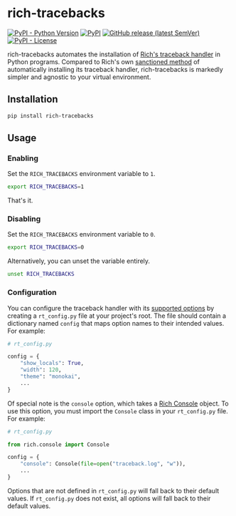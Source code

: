 # rich-tracebacks

[![PyPI - Python Version](https://img.shields.io/pypi/pyversions/rich-tracebacks?logo=python&logoColor=white&style=for-the-badge)](https://pypi.org/project/rich-tracebacks)
[![PyPI](https://img.shields.io/pypi/v/rich-tracebacks?logo=pypi&logoColor=white&style=for-the-badge)](https://pypi.org/project/rich-tracebacks)
[![GitHub release (latest SemVer)](https://img.shields.io/github/v/release/celsiusnarhwal/rich-tracebacks?logo=github&logoColor=white&style=for-the-badge)](https://github.com/celsiusnarhwal/rich-tracebacks/releases)
[![PyPI - License](https://img.shields.io/pypi/l/rich-tracebacks?color=03cb98&style=for-the-badge)](https://github.com/celsiusnarhwal/rich-tracebacks/blob/main/LICENSE)

rich-tracebacks automates the installation
of [Rich's traceback handler](https://rich.readthedocs.io/en/stable/traceback.html#traceback-handler) in Python
programs. Compared to Rich's
own [sanctioned method](https://rich.readthedocs.io/en/stable/traceback.html#automatic-traceback-handler)
of automatically installing its traceback handler, rich-tracebacks is markedly simpler and agnostic to your virtual
environment.

## Installation

```bash
pip install rich-tracebacks
```

## Usage

### Enabling

Set the `RICH_TRACEBACKS` environment variable to `1`.

```bash
export RICH_TRACEBACKS=1
```

That's it.

### Disabling

Set the `RICH_TRACEBACKS` environment variable to `0`.

```bash
export RICH_TRACEBACKS=0
```

Alternatively, you can unset the variable entirely.

```bash
unset RICH_TRACEBACKS
```

### Configuration

You can configure the traceback handler with
its [supported options](https://rich.readthedocs.io/en/stable/reference/traceback.html#rich.traceback.install)
by creating a `rt_config.py` file at your project's root. The file should contain a dictionary named `config`
that maps option names to their intended values. For example:

```python
# rt_config.py

config = {
    "show_locals": True,
    "width": 120,
    "theme": "monokai",
    ...
}
```

Of special note is the `console` option, which takes
a [Rich Console](https://rich.readthedocs.io/en/stable/reference/console.html#rich.console.Console) object. To use this
option, you must import the `Console` class in your `rt_config.py` file. For example:

```python
# rt_config.py

from rich.console import Console

config = {
    "console": Console(file=open("traceback.log", "w")),
    ...
}
```

Options that are not defined in `rt_config.py` will fall back to their default values. If `rt_config.py`
does not exist, all options will fall back to their default values.



